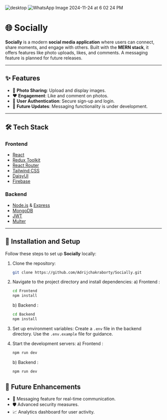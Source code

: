 
![desktop](https://github.com/user-attachments/assets/908a7bdc-1215-4686-8688-1fb2b61c1ec3)
![WhatsApp Image 2024-11-24 at 6 02 24 PM](https://github.com/user-attachments/assets/3bdeb00a-d192-4059-a28a-7155c6b332e7)


# 🌐 Socially  

**Socially** is a modern **social media application** where users can connect, share moments, and engage with others. Built with the **MERN stack**, it offers features like photo uploads, likes, and comments. A messaging feature is planned for future releases.  

---

## ✨ Features  
- 📸 **Photo Sharing**: Upload and display images.  
- ❤️ **Engagement**: Like and comment on photos.  
- 🔐 **User Authentication**: Secure sign-up and login.  
- 💬 **Future Updates**: Messaging functionality is under development.  

---

## 🛠️ Tech Stack  

### **Frontend**  
- [React](https://reactjs.org/)  
- [Redux Toolkit](https://redux-toolkit.js.org/)  
- [React Router](https://reactrouter.com/)  
- [Tailwind CSS](https://tailwindcss.com/)  
- [DaisyUI](https://daisyui.com/)  
- [Firebase](https://firebase.google.com/)  

### **Backend**  
- [Node.js](https://nodejs.org/) & [Express](https://expressjs.com/)  
- [MongoDB](https://www.mongodb.com/)  
- [JWT](https://jwt.io/)  
- [Multer](https://github.com/expressjs/multer)  

---

## 🚀 Installation and Setup  

Follow these steps to set up **Socially** locally:  

1. Clone the repository:  
   ```bash
   git clone https://github.com/Adrijchakraborty/Socially.git
   ```

2. Navigate to the project directory and install dependencies:
   a) Frontend :
      ```bash
      cd Frontend
      npm install
      ```
   b) Backend :
      ```bash
      cd Backend
      npm install
      ```
3. Set up environment variables:
   Create a ```.env``` file in the backend directory. Use the ```.env.example``` file for guidance.
4. Start the development servers:
   a) Frontend :
      ```bash
      npm run dev
      ```
   b) Backend :
      ```bash
      npm run dev
      ```

## 🎯 Future Enhancements
- 📨 Messaging feature for real-time communication.
- 🛡️ Advanced security measures.
- 📈 Analytics dashboard for user activity.
